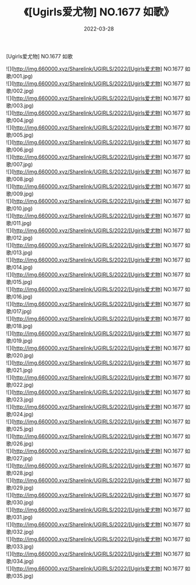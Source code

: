 ﻿---
layout: post
title:  《[Ugirls爱尤物] NO.1677 如歌》
date:   2022-03-28
img: http://img.660000.xyz/Sharelink/UGIRLS/2022/[Ugirls爱尤物] NO.1677 如歌/000.jpg
categories: [美女, 清纯, 唯美]
---

[Ugirls爱尤物] NO.1677 如歌

 ![](http://img.660000.xyz/Sharelink/UGIRLS/2022/[Ugirls爱尤物] NO.1677 如歌/001.jpg) <br>![](http://img.660000.xyz/Sharelink/UGIRLS/2022/[Ugirls爱尤物] NO.1677 如歌/002.jpg) <br>![](http://img.660000.xyz/Sharelink/UGIRLS/2022/[Ugirls爱尤物] NO.1677 如歌/003.jpg) <br>![](http://img.660000.xyz/Sharelink/UGIRLS/2022/[Ugirls爱尤物] NO.1677 如歌/004.jpg) <br>![](http://img.660000.xyz/Sharelink/UGIRLS/2022/[Ugirls爱尤物] NO.1677 如歌/005.jpg) <br>![](http://img.660000.xyz/Sharelink/UGIRLS/2022/[Ugirls爱尤物] NO.1677 如歌/006.jpg) <br>![](http://img.660000.xyz/Sharelink/UGIRLS/2022/[Ugirls爱尤物] NO.1677 如歌/007.jpg) <br>![](http://img.660000.xyz/Sharelink/UGIRLS/2022/[Ugirls爱尤物] NO.1677 如歌/008.jpg) <br>![](http://img.660000.xyz/Sharelink/UGIRLS/2022/[Ugirls爱尤物] NO.1677 如歌/009.jpg) <br>![](http://img.660000.xyz/Sharelink/UGIRLS/2022/[Ugirls爱尤物] NO.1677 如歌/010.jpg) <br>![](http://img.660000.xyz/Sharelink/UGIRLS/2022/[Ugirls爱尤物] NO.1677 如歌/011.jpg) <br>![](http://img.660000.xyz/Sharelink/UGIRLS/2022/[Ugirls爱尤物] NO.1677 如歌/012.jpg) <br>![](http://img.660000.xyz/Sharelink/UGIRLS/2022/[Ugirls爱尤物] NO.1677 如歌/013.jpg) <br>![](http://img.660000.xyz/Sharelink/UGIRLS/2022/[Ugirls爱尤物] NO.1677 如歌/014.jpg) <br>![](http://img.660000.xyz/Sharelink/UGIRLS/2022/[Ugirls爱尤物] NO.1677 如歌/015.jpg) <br>![](http://img.660000.xyz/Sharelink/UGIRLS/2022/[Ugirls爱尤物] NO.1677 如歌/016.jpg) <br>![](http://img.660000.xyz/Sharelink/UGIRLS/2022/[Ugirls爱尤物] NO.1677 如歌/017.jpg) <br>![](http://img.660000.xyz/Sharelink/UGIRLS/2022/[Ugirls爱尤物] NO.1677 如歌/018.jpg) <br>![](http://img.660000.xyz/Sharelink/UGIRLS/2022/[Ugirls爱尤物] NO.1677 如歌/019.jpg) <br>![](http://img.660000.xyz/Sharelink/UGIRLS/2022/[Ugirls爱尤物] NO.1677 如歌/020.jpg) <br>![](http://img.660000.xyz/Sharelink/UGIRLS/2022/[Ugirls爱尤物] NO.1677 如歌/021.jpg) <br>![](http://img.660000.xyz/Sharelink/UGIRLS/2022/[Ugirls爱尤物] NO.1677 如歌/022.jpg) <br>![](http://img.660000.xyz/Sharelink/UGIRLS/2022/[Ugirls爱尤物] NO.1677 如歌/023.jpg) <br>![](http://img.660000.xyz/Sharelink/UGIRLS/2022/[Ugirls爱尤物] NO.1677 如歌/024.jpg) <br>![](http://img.660000.xyz/Sharelink/UGIRLS/2022/[Ugirls爱尤物] NO.1677 如歌/025.jpg) <br>![](http://img.660000.xyz/Sharelink/UGIRLS/2022/[Ugirls爱尤物] NO.1677 如歌/026.jpg) <br>![](http://img.660000.xyz/Sharelink/UGIRLS/2022/[Ugirls爱尤物] NO.1677 如歌/027.jpg) <br>![](http://img.660000.xyz/Sharelink/UGIRLS/2022/[Ugirls爱尤物] NO.1677 如歌/028.jpg) <br>![](http://img.660000.xyz/Sharelink/UGIRLS/2022/[Ugirls爱尤物] NO.1677 如歌/029.jpg) <br>![](http://img.660000.xyz/Sharelink/UGIRLS/2022/[Ugirls爱尤物] NO.1677 如歌/030.jpg) <br>![](http://img.660000.xyz/Sharelink/UGIRLS/2022/[Ugirls爱尤物] NO.1677 如歌/031.jpg) <br>![](http://img.660000.xyz/Sharelink/UGIRLS/2022/[Ugirls爱尤物] NO.1677 如歌/032.jpg) <br>![](http://img.660000.xyz/Sharelink/UGIRLS/2022/[Ugirls爱尤物] NO.1677 如歌/033.jpg) <br>![](http://img.660000.xyz/Sharelink/UGIRLS/2022/[Ugirls爱尤物] NO.1677 如歌/034.jpg) <br>![](http://img.660000.xyz/Sharelink/UGIRLS/2022/[Ugirls爱尤物] NO.1677 如歌/035.jpg) <br>